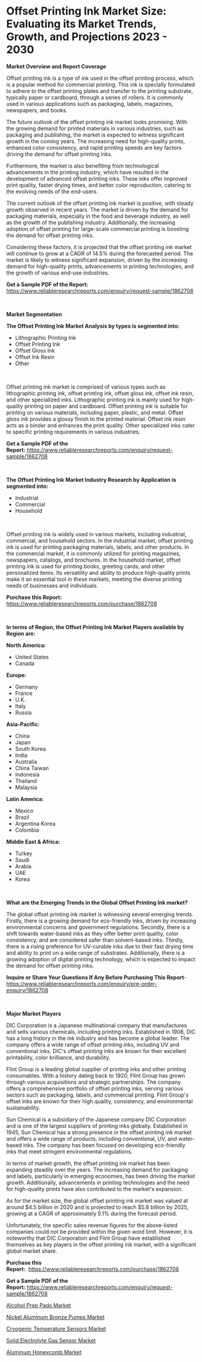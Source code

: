 <p><h1>Offset Printing Ink Market Size: Evaluating its Market Trends, Growth, and Projections 2023 - 2030</h1></p><p><strong>Market Overview and Report Coverage</strong></p>
<p><p>Offset printing ink is a type of ink used in the offset printing process, which is a popular method for commercial printing. This ink is specially formulated to adhere to the offset printing plates and transfer to the printing substrate, typically paper or cardboard, through a series of rollers. It is commonly used in various applications such as packaging, labels, magazines, newspapers, and books.</p><p>The future outlook of the offset printing ink market looks promising. With the growing demand for printed materials in various industries, such as packaging and publishing, the market is expected to witness significant growth in the coming years. The increasing need for high-quality prints, enhanced color consistency, and rapid printing speeds are key factors driving the demand for offset printing inks.</p><p>Furthermore, the market is also benefiting from technological advancements in the printing industry, which have resulted in the development of advanced offset printing inks. These inks offer improved print quality, faster drying times, and better color reproduction, catering to the evolving needs of the end-users.</p><p>The current outlook of the offset printing ink market is positive, with steady growth observed in recent years. The market is driven by the demand for packaging materials, especially in the food and beverage industry, as well as the growth of the publishing industry. Additionally, the increasing adoption of offset printing for large-scale commercial printing is boosting the demand for offset printing inks.</p><p>Considering these factors, it is projected that the offset printing ink market will continue to grow at a CAGR of 14.5% during the forecasted period. The market is likely to witness significant expansion, driven by the increasing demand for high-quality prints, advancements in printing technologies, and the growth of various end-use industries.</p></p>
<p><strong>Get a Sample PDF of the Report:</strong> <a href="https://www.reliableresearchreports.com/enquiry/request-sample/1862708">https://www.reliableresearchreports.com/enquiry/request-sample/1862708</a></p>
<p>&nbsp;</p>
<p><strong>Market Segmentation</strong></p>
<p><strong>The Offset Printing Ink Market Analysis by types is segmented into:</strong></p>
<p><ul><li>Lithographic Printing Ink</li><li>Offset Printing Ink</li><li>Offset Gloss Ink</li><li>Offset Ink Resin</li><li>Other</li></ul></p>
<p>&nbsp;</p>
<p><p>Offset printing ink market is comprised of various types such as lithographic printing ink, offset printing ink, offset gloss ink, offset ink resin, and other specialized inks. Lithographic printing ink is mainly used for high-quality printing on paper and cardboard. Offset printing ink is suitable for printing on various materials, including paper, plastic, and metal. Offset gloss ink provides a glossy finish to the printed material. Offset ink resin acts as a binder and enhances the print quality. Other specialized inks cater to specific printing requirements in various industries.</p></p>
<p><strong>Get a Sample PDF of the Report:</strong>&nbsp;<a href="https://www.reliableresearchreports.com/enquiry/request-sample/1862708">https://www.reliableresearchreports.com/enquiry/request-sample/1862708</a></p>
<p>&nbsp;</p>
<p><strong>The Offset Printing Ink Market Industry Research by Application is segmented into:</strong></p>
<p><ul><li>Industrial</li><li>Commercial</li><li>Household</li></ul></p>
<p>&nbsp;</p>
<p><p>Offset printing ink is widely used in various markets, including industrial, commercial, and household sectors. In the industrial market, offset printing ink is used for printing packaging materials, labels, and other products. In the commercial market, it is commonly utilized for printing magazines, newspapers, catalogs, and brochures. In the household market, offset printing ink is used for printing books, greeting cards, and other personalized items. Its versatility and ability to produce high-quality prints make it an essential tool in these markets, meeting the diverse printing needs of businesses and individuals.</p></p>
<p><strong>Purchase this Report:</strong>&nbsp; <a href="https://www.reliableresearchreports.com/purchase/1862708">https://www.reliableresearchreports.com/purchase/1862708</a></p>
<p>&nbsp;</p>
<p><strong>In terms of Region, the Offset Printing Ink Market Players available by Region are:</strong></p>
<p>
    <p> <strong> North America: </strong>
        <ul>
            <li>United States</li>
            <li>Canada</li>
        </ul>
        </p> 
    <p> <strong> Europe: </strong>
        <ul>
            <li>Germany</li>
            <li>France</li>
            <li>U.K.</li>
            <li>Italy</li>
            <li>Russia</li>
        </ul>
        </p> 
    <p> <strong> Asia-Pacific: </strong>
        <ul>
            <li>China</li>
            <li>Japan</li>
            <li>South Korea</li>
            <li>India</li>
            <li>Australia</li>
            <li>China Taiwan</li>
            <li>Indonesia</li>
            <li>Thailand</li>
            <li>Malaysia</li>
        </ul>
        </p> 
    <p> <strong> Latin America: </strong>
        <ul>
            <li>Mexico</li>
            <li>Brazil</li>
            <li>Argentina Korea</li>
            <li>Colombia</li>
        </ul>
        </p> 
    <p> <strong> Middle East & Africa: </strong>
        <ul>
            <li>Turkey</li>
            <li>Saudi</li>
            <li>Arabia</li>
            <li>UAE</li>
            <li>Korea</li>
        </ul>
    </p>
    </p>
<p>&nbsp;</p>
<p><strong>What are the Emerging Trends in the Global Offset Printing Ink market?</strong></p>
<p><p>The global offset printing ink market is witnessing several emerging trends. Firstly, there is a growing demand for eco-friendly inks, driven by increasing environmental concerns and government regulations. Secondly, there is a shift towards water-based inks as they offer better print quality, color consistency, and are considered safer than solvent-based inks. Thirdly, there is a rising preference for UV-curable inks due to their fast drying time and ability to print on a wide range of substrates. Additionally, there is a growing adoption of digital printing technology, which is expected to impact the demand for offset printing inks.</p></p>
<p><strong>Inquire or Share Your Questions If Any Before Purchasing This Report</strong>- <a href="https://www.reliableresearchreports.com/enquiry/pre-order-enquiry/1862708">https://www.reliableresearchreports.com/enquiry/pre-order-enquiry/1862708</a></p>
<p>&nbsp;</p>
<p><strong>Major Market Players</strong></p>
<p><p>DIC Corporation is a Japanese multinational company that manufactures and sells various chemicals, including printing inks. Established in 1908, DIC has a long history in the ink industry and has become a global leader. The company offers a wide range of offset printing inks, including UV and conventional inks. DIC's offset printing inks are known for their excellent printability, color brilliance, and durability.</p><p>Flint Group is a leading global supplier of printing inks and other printing consumables. With a history dating back to 1920, Flint Group has grown through various acquisitions and strategic partnerships. The company offers a comprehensive portfolio of offset printing inks, serving various sectors such as packaging, labels, and commercial printing. Flint Group's offset inks are known for their high quality, consistency, and environmental sustainability.</p><p>Sun Chemical is a subsidiary of the Japanese company DIC Corporation and is one of the largest suppliers of printing inks globally. Established in 1945, Sun Chemical has a strong presence in the offset printing ink market and offers a wide range of products, including conventional, UV, and water-based inks. The company has been focused on developing eco-friendly inks that meet stringent environmental regulations.</p><p>In terms of market growth, the offset printing ink market has been expanding steadily over the years. The increasing demand for packaging and labels, particularly in emerging economies, has been driving the market growth. Additionally, advancements in printing technologies and the need for high-quality prints have also contributed to the market's expansion.</p><p>As for the market size, the global offset printing ink market was valued at around $4.5 billion in 2020 and is projected to reach $5.8 billion by 2025, growing at a CAGR of approximately 5.1% during the forecast period.</p><p>Unfortunately, the specific sales revenue figures for the above-listed companies could not be provided within the given word limit. However, it is noteworthy that DIC Corporation and Flint Group have established themselves as key players in the offset printing ink market, with a significant global market share.</p></p>
<p><strong>Purchase this Report:</strong>&nbsp;&nbsp;<a href="https://www.reliableresearchreports.com/purchase/1862708">https://www.reliableresearchreports.com/purchase/1862708</a></p>
<p></p>
<p><strong>Get a Sample PDF of the Report:</strong>&nbsp;<a href="https://www.reliableresearchreports.com/enquiry/request-sample/1862708">https://www.reliableresearchreports.com/enquiry/request-sample/1862708</a></p>
<p><p><a href="https://github.com/abbypearson7765/Market-Research-Report-List-1/blob/main/alcohol-prep-pads-market.md">Alcohol Prep Pads Market</a></p><p><a href="https://medium.com/@vallieemard78/nickel-aluminum-bronze-pumps-market-comprehensive-assessment-by-type-application-and-geography-d582d845860c">Nickel Aluminum Bronze Pumps Market</a></p><p><a href="https://medium.com/@donaldortega4f/cryogenic-temperature-sensors-market-comprehensive-assessment-by-type-application-and-geography-53ba39a60410">Cryogenic Temperature Sensors Market</a></p><p><a href="https://medium.com/@elwyncarter2023/solid-electrolyte-gas-sensor-market-analysis-its-cagr-market-segmentation-and-global-industry-c9db622c7506">Solid Electrolyte Gas Sensor Market</a></p><p><a href="https://github.com/grishafomin4852/Market-Research-Report-List-1/blob/main/aluminum-honeycomb-market.md">Aluminum Honeycomb Market</a></p></p>